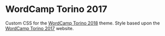 # WordCamp Torino 2017
Custom CSS for the [WordCamp Torino 2018](http://2018.torino.wordcamp.org) theme. Style based upon the [WordCamp Torino 2017](http://2017.lehighvalley.wordcamp.org) website.
